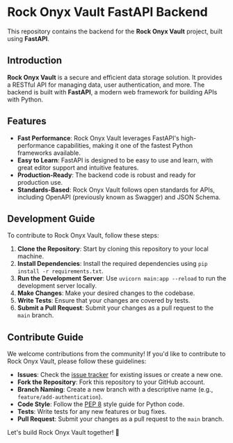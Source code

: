 # Rock Onyx Vault FastAPI Backend

This repository contains the backend for the **Rock Onyx Vault** project, built using **FastAPI**.

## Introduction
**Rock Onyx Vault** is a secure and efficient data storage solution. It provides a RESTful API for managing data, user authentication, and more. The backend is built with **FastAPI**, a modern web framework for building APIs with Python.

## Features
- **Fast Performance**: Rock Onyx Vault leverages FastAPI's high-performance capabilities, making it one of the fastest Python frameworks available.
- **Easy to Learn**: FastAPI is designed to be easy to use and learn, with great editor support and intuitive features.
- **Production-Ready**: The backend code is robust and ready for production use.
- **Standards-Based**: Rock Onyx Vault follows open standards for APIs, including OpenAPI (previously known as Swagger) and JSON Schema.

## Development Guide
To contribute to Rock Onyx Vault, follow these steps:

1. **Clone the Repository**: Start by cloning this repository to your local machine.
2. **Install Dependencies**: Install the required dependencies using `pip install -r requirements.txt`.
3. **Run the Development Server**: Use `uvicorn main:app --reload` to run the development server locally.
4. **Make Changes**: Make your desired changes to the codebase.
5. **Write Tests**: Ensure that your changes are covered by tests.
6. **Submit a Pull Request**: Submit your changes as a pull request to the `main` branch.

## Contribute Guide
We welcome contributions from the community! If you'd like to contribute to Rock Onyx Vault, please follow these guidelines:

- **Issues**: Check the [issue tracker](https://github.com/your-username/rock-onyx-vault-backend/issues) for existing issues or create a new one.
- **Fork the Repository**: Fork this repository to your GitHub account.
- **Branch Naming**: Create a new branch with a descriptive name (e.g., `feature/add-authentication`).
- **Code Style**: Follow the [PEP 8](https://www.python.org/dev/peps/pep-0008/) style guide for Python code.
- **Tests**: Write tests for any new features or bug fixes.
- **Pull Request**: Submit your changes as a pull request to the `main` branch.

Let's build Rock Onyx Vault together! 🚀
